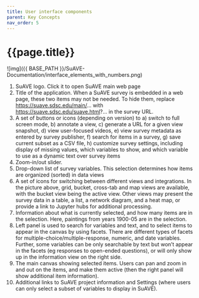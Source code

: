 ```yaml
---
title: User interface components
parent: Key Concepts
nav_order: 5
---
```


# {{page.title}}

![img]({{ BASE_PATH }}/SuAVE-Documentation/interface_elements_with_numbers.png)

1. SuAVE logo. Click it to open SuAVE main web page
2. Title of the application. When a SuAVE survey is embedded in a web page, these two items may not be needed. To hide them, replace https://suave.sdsc.edu/main/... with https://suave.sdsc.edu/suave.html?... in the survey URL.
3. A set of buttons or icons (depending on version) to a) switch to full screen mode, b) annotate a  view, c) generate a URL for a given view snapshot, d) view user-focused videos,  e) view survey metadata as entered by survey publisher, f) search for items in a survey, g) save current subset as a CSV file, h) customize survey settings, including display of missing values, which variables to show, and which variable to use as a dynamic text over survey items
4. Zoom-in/out slider.
5. Drop-down list of survey variables. This selection determines how items are organized (sorted) in data views
6. A set of icons for switching between different views and  integrations. In the picture above, grid, bucket, cross-tab and map views are available, with the bucket view being the active view. Other views may present the survey data in a table, a list, a network diagram, and a heat map, or provide a link to Jupyter hubs for additional processing.     
7. Information about what is currently selected, and how many items are in the selection. Here, paintings from years 1900-05 are in the  selection.
8. Left panel is used to search for variables and text, and to select  items to appear in the canvas by using facets. There are different types of facets for multiple-choice/multiple-response, numeric, and date  variables. Further, some variables can be only searchable by text but  won’t appear in the facets (eg responses to open-ended questions), or  will only show up in the information view on the right side.
9. The main canvas showing selected items. Users can pan and zoom in  and out on the items, and make them active (then the right panel will  show additional item information).
10. Additional links to SuAVE project information and Settings (where  users can only select a subset of variables to display in SuAVE).
